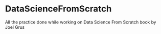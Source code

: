 # DataScienceFromScratch
All the practice done while working on Data Science From Scratch book by Joel Grus
